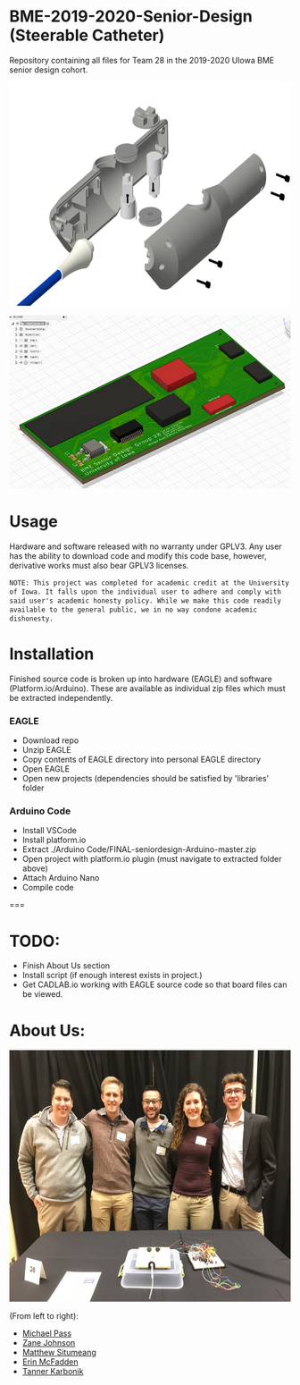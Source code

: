 BME-2019-2020-Senior-Design (Steerable Catheter)
================================================
Repository containing all files for Team 28 in the 2019-2020 UIowa BME senior design cohort.


<img src="https://github.com/michaelpass/BME-2019-2020-Senior-Design/blob/master/Final%20Design%20Images/Handle/Explode2.PNG?raw=true" width="600" height="400"></img>

<img src="https://github.com/michaelpass/BME-2019-2020-Senior-Design/blob/master/Final%20Design%20Images/Electronics/MainControlBoardRendered.png?raw=true" width="600" height="310"></img>



# Usage
Hardware and software released with no warranty under GPLV3. 
Any user has the ability to download code and modify this code base, however, derivative works must also bear GPLV3 licenses.

```
NOTE: This project was completed for academic credit at the University of Iowa. It falls upon the individual user to adhere and comply with
said user's academic honesty policy. While we make this code readily available to the general public, we in no way condone academic dishonesty.
```



# Installation
Finished source code is broken up into hardware (EAGLE) and software (Platform.io/Arduino).
These are available as individual zip files which must be extracted independently.



### EAGLE
- Download repo
- Unzip EAGLE
- Copy contents of EAGLE directory into personal EAGLE directory
- Open EAGLE
- Open new projects (dependencies should be satisfied by 'libraries' folder



### Arduino Code
- Install VSCode
- Install platform.io
- Extract ./Arduino Code/FINAL-seniordesign-Arduino-master.zip
- Open project with platform.io plugin (must navigate to extracted folder above)
- Attach Arduino Nano
- Compile code


===

# TODO:
- Finish About Us section
- Install script (if enough interest exists in project.)
- Get CADLAB.io working with EAGLE source code so that board files can be viewed.

# About Us:
<img src="https://github.com/michaelpass/BME-2019-2020-Senior-Design/blob/master/Pictures/7BD33670-4D68-48A1-A603-92481F82065B_1_105_c.jpeg?raw=true" width="600" height="450"></img>

(From left to right):
- [Michael Pass](https://github.com/michaelpass) 
- [Zane Johnson](https://github.com/zanejohnson)
- [Matthew Situmeang](https://github.com/MatthewSitu)
- [Erin McFadden](https://github.com/erinmcfadden)
- [Tanner Karbonik](https://github.com/tkarb0)


